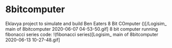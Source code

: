 # 8bitcomputer
Eklavya project to simulate and build Ben Eaters 8 Bit COmputer
()[/Logisim_ main of 8bitcomputer 2020-06-07 04-53-50.gif]
8 bit computer running fibonacci series code:
!(fibonacci series)[Logisim_ main of 8bitcomputer 2020-06-13 10-27-48.gif]
